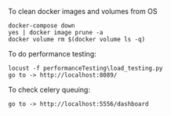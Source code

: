 To clean docker images and volumes from OS

    docker-compose down
    yes | docker image prune -a
    docker volume rm $(docker volume ls -q)


To do performance testing:

    locust -f performanceTesting\load_testing.py
    go to -> http://localhost:8089/

To check celery queuing:

    go to -> http://localhost:5556/dashboard
